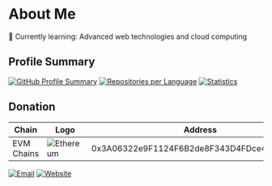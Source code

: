 
# About Me

🌱 Currently learning: Advanced web technologies and cloud computing

## Profile Summary

[![GitHub Profile Summary](https://github-profile-summary-cards.vercel.app/api/cards/profile-details?username=likhondocs&theme=dark)](https://github-profile-summary-cards.vercel.app/api/cards/profile-details?username=likhondocs&theme=dark)
[![Repositories per Language](https://github-profile-summary-cards.vercel.app/api/cards/repos-per-language?username=likhondocs&theme=dark)](https://github-profile-summary-cards.vercel.app/api/cards/repos-per-language?username=likhondocs&theme=dark)
[![Statistics](https://github-profile-summary-cards.vercel.app/api/cards/stats?username=likhondocs&theme=dark)](https://github-profile-summary-cards.vercel.app/api/cards/stats?username=likhondocs&theme=dark)

## Donation

| **Chain** | **Logo** | **Address** |
| --- | --- | --- |
| EVM Chains |![Ethereum](https://img.shields.io/badge/ethereum-grey?logo=ethereum&logoColor=white) | 0x3A06322e9F1124F6B2de8F343D4FDce4D1009869 |

[![Email](https://img.shields.io/badge/Email-likhondocs%40xmail.ru-blue?style=flat-square&logo=gmail&logoColor=white)](mailto:likhondocs@xmail.ru)
[![Website](https://img.shields.io/badge/Website-likhondocs.wiki-green?style=flat-square&logo=wordpress&logoColor=white)](https://likhondocs.wiki)

